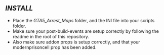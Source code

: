 <b>_INSTALL_</b>
---
<ul>
<li>Place the <i>GTA5_Arrest_Maps</i> folder, and the INI file into your scripts folder.</li>
<li>Make sure your post-build-events are setup correctly by following the readme in the root of this repository.</li>
<li>Also make sure addon props is setup correctly, and that your modernprisoncell prop has been added.</li>
</ul>
